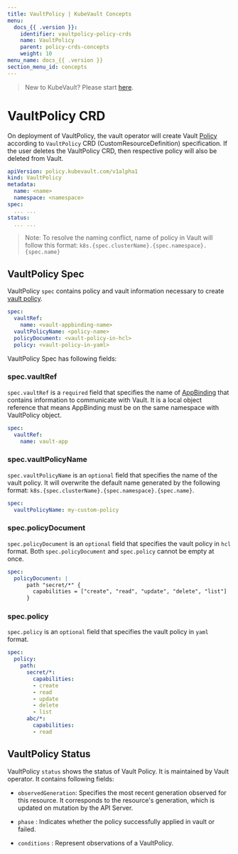 ```yaml
---
title: VaultPolicy | KubeVault Concepts
menu:
  docs_{{ .version }}:
    identifier: vaultpolicy-policy-crds
    name: VaultPolicy
    parent: policy-crds-concepts
    weight: 10
menu_name: docs_{{ .version }}
section_menu_id: concepts
---
```


> New to KubeVault? Please start [here](/docs/concepts/README.md).

# VaultPolicy CRD

On deployment of VaultPolicy, the vault operator will create Vault [Policy](https://www.vaultproject.io/docs/concepts/policies.html) 
according to `VaultPolicy` CRD (CustomResourceDefinition) specification. If the user deletes the VaultPolicy CRD, then respective policy will also be deleted from Vault.

```yaml
apiVersion: policy.kubevault.com/v1alpha1
kind: VaultPolicy
metadata:
  name: <name>
  namespace: <namespace>
spec:
  ... ...
status:
  ... ...
```

> Note: To resolve the naming conflict, name of policy in Vault will follow this format: `k8s.{spec.clusterName}.{spec.namespace}.{spec.name}`


## VaultPolicy Spec

VaultPolicy `spec` contains policy and vault information necessary to create [vault policy](https://www.vaultproject.io/docs/concepts/policies.html).

```yaml
spec:
  vaultRef:
    name: <vault-appbinding-name>
  vaultPolicyName: <policy-name>
  policyDocument: <vault-policy-in-hcl>
  policy: <vault-policy-in-yaml>
```

VaultPolicy Spec has following fields:

### spec.vaultRef

`spec.vaultRef` is a `required` field that specifies the name of [AppBinding](/docs/concepts/vault-server-crds/auth-methods/appbinding.md) that contains information to communicate with Vault.
 It is a local object reference that means AppBinding must be on the same namespace with VaultPolicy object. 

```yaml
spec:
  vaultRef:
    name: vault-app
```

### spec.vaultPolicyName

`spec.vaultPolicyName` is an `optional` field that specifies the name of the vault policy. 
It will overwrite the default name generated by the following format: `k8s.{spec.clusterName}.{spec.namespace}.{spec.name}`.

```yaml 
spec:
  vaultPolicyName: my-custom-policy
```


### spec.policyDocument

`spec.policyDocument` is an `optional` field that specifies the vault policy in `hcl` format. Both 
`spec.policyDocument` and `spec.policy` cannot be empty at once. 

```yaml
spec:
  policyDocument: |
      path "secret/*" {
        capabilities = ["create", "read", "update", "delete", "list"]
      }
```

### spec.policy

`spec.policy` is an `optional` field that specifies the vault policy in `yaml` format.

```yaml
spec:
  policy:
    path:
      secret/*:
        capabilities:
        - create
        - read
        - update
        - delete
        - list
      abc/*:
        capabilities:
        - read   
```


## VaultPolicy Status

VaultPolicy `status` shows the status of Vault Policy. It is maintained by Vault operator. It contains following fields:

- `observedGeneration`: Specifies the most recent generation observed for this resource. It corresponds to the resource's generation, 
    which is updated on mutation by the API Server.

- `phase` : Indicates whether the policy successfully applied in vault or failed.

- `conditions` : Represent observations of a VaultPolicy.
